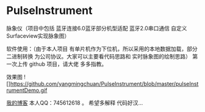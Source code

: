 # PulseInstrument
脉象仪（项目中包括 蓝牙连接6.0蓝牙部分机型适配 蓝牙2.0串口通信 自定义Surfaceview实现脉象图）

软件使用：（由于本人项目 有单片机作为下位机，所以采用的本地数据加载，部分二进制转换 为公司协议。大家可以主要看代码思路和 实时脉象图的绘制思路）
第一次上传 github 项目，请大佬 多多指教。

效果图
![]https://github.com/yangmingchuan/PulseInstrument/blob/master/pulseInstrumentDemo.gif

[我的博客](http://blog.csdn.net/qq_27948659)
本人QQ：745612618  。 希望多解释 代码好汉...
